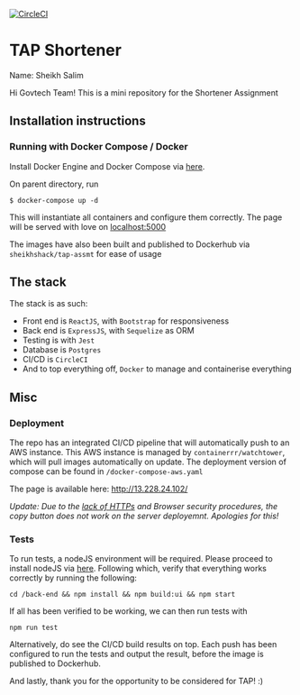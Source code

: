[![CircleCI](https://circleci.com/gh/sheikhshack/tap-assmnt-sheikhsalim/tree/main.svg?style=svg)](https://circleci.com/gh/sheikhshack/tap-assmnt-sheikhsalim/tree/main)
# TAP Shortener
Name: Sheikh Salim

Hi Govtech Team! This is a mini repository for the Shortener Assignment

## Installation instructions


### Running with Docker Compose / Docker

Install Docker Engine and Docker Compose via [here]([https://](https://docs.docker.com/get-docker/)).



On parent directory, run
```shell
$ docker-compose up -d
```

This will instantiate all containers and configure them correctly. The page will be served with love on [localhost:5000](http://localhost:5000/)

The images have also been built and published to Dockerhub via `sheikhshack/tap-assmt` for ease of usage

## The stack

The stack is as such:
- Front end is `ReactJS`, with `Bootstrap` for responsiveness
- Back end is `ExpressJS`, with `Sequelize` as ORM
- Testing is with `Jest`
- Database is `Postgres`
- CI/CD is `CircleCI`
- And to top everything off, `Docker` to manage and containerise everything

## Misc
### Deployment
The repo has an integrated CI/CD pipeline that will automatically push to an AWS instance. This AWS instance is managed by `containerrr/watchtower`, which will pull images automatically on update. The deployment version of compose can be found in `/docker-compose-aws.yaml`

The page is available here: http://13.228.24.102/

*Update: Due to the [lack of HTTPs](https://stackoverflow.com/questions/52054635/copy-clipboard-function-working-locally-but-not-working-server) and Browser security procedures, the copy button does not work on the server deployemnt. Apologies for this!*


### Tests
To run tests, a nodeJS environment will be required. Please proceed to install nodeJS via [here](https://nodejs.org/en/download/). Following which, verify that everything works correctly by running the following:

```shell=
cd /back-end && npm install && npm build:ui && npm start
```

If all has been verified to be working, we can then run tests with
```shell=
npm run test
```

Alternatively, do see the CI/CD build results on top. Each push has been configured to run the tests and output the result, before the image is published to Dockerhub. 

And lastly, thank you for the opportunity to be considered for TAP! :)